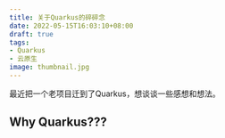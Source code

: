 ```yaml
---
title: 关于Quarkus的碎碎念
date: 2022-05-15T16:03:10+08:00
draft: true
tags:
- Quarkus
- 云原生
image: thumbnail.jpg
---
```


最近把一个老项目迁到了Quarkus，想谈谈一些感想和想法。

## Why Quarkus???
